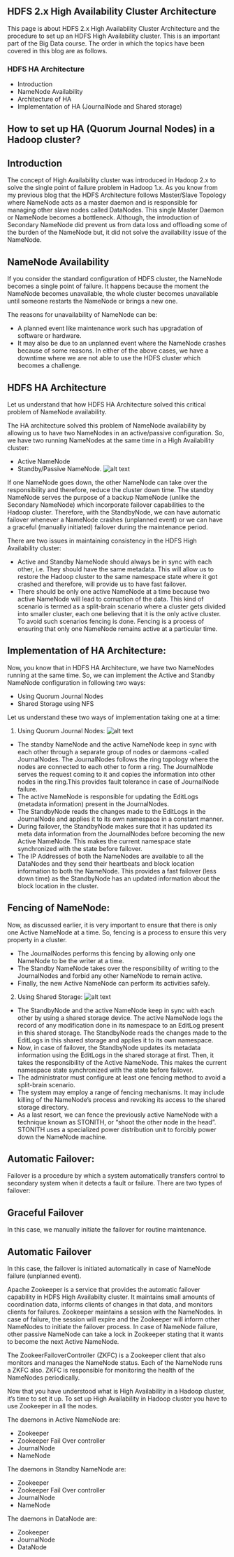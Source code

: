 ## HDFS 2.x High Availability Cluster Architecture
This page is about HDFS 2.x High Availability Cluster Architecture and the procedure to set up an HDFS High Availability cluster. This is an important part of the Big Data course. The order in which the topics have been covered in this blog are as follows.

### HDFS HA Architecture
* Introduction
* NameNode Availability
* Architecture of HA
* Implementation of HA (JournalNode and Shared storage)
## How to set up HA (Quorum Journal Nodes) in a Hadoop cluster?

## Introduction
The concept of High Availability cluster was introduced in Hadoop 2.x to solve the single point of failure problem in Hadoop 1.x. As you know from my previous blog that the HDFS Architecture follows Master/Slave Topology where NameNode acts as a master daemon and is responsible for managing other slave nodes called DataNodes. This single Master Daemon or NameNode becomes a bottleneck. Although, the introduction of Secondary NameNode did prevent us from data loss and offloading some of the burden of the NameNode but, it did not solve the availability issue of the NameNode.

## NameNode Availability
If you consider the standard configuration of HDFS cluster, the NameNode becomes a single point of failure. It happens because the moment the NameNode becomes unavailable, the whole cluster becomes unavailable until someone restarts the NameNode or brings a new one.

The reasons for unavailability of NameNode can be:

* A planned event like maintenance work such has upgradation of software or hardware.
* It may also be due to an unplanned event where the NameNode crashes because of some reasons.
In either of the above cases, we have a downtime where we are not able to use the HDFS cluster which becomes a challenge.

## HDFS HA Architecture
Let us understand that how HDFS HA Architecture solved this critical problem of NameNode availability.

The HA architecture solved this problem of NameNode availability by allowing us to have two NameNodes in an active/passive configuration. So, we have two running NameNodes at the same time in a High Availability cluster:

* Active NameNode
* Standby/Passive NameNode.
![alt text](https://github.com/rokmc756/hadoop-zkcluster/blob/main/roles/hadoop/images/HDFS-HA-Architecture-Edureka-768x473.png)

If one NameNode goes down, the other NameNode can take over the responsibility and therefore, reduce the cluster down time. The standby NameNode serves the purpose of a backup NameNode (unlike the Secondary NameNode) which incorporate failover capabilities to the Hadoop cluster. Therefore, with the StandbyNode, we can have automatic failover whenever a NameNode crashes (unplanned event) or we can have a graceful (manually initiated) failover during the maintenance period.

There are two issues in maintaining consistency in the HDFS High Availability cluster:
* Active and Standby NameNode should always be in sync with each other, i.e. They should have the same metadata. This will allow us to restore the Hadoop cluster to the same namespace state where it got crashed and therefore, will provide us to have fast failover.
* There should be only one active NameNode at a time because two active NameNode will lead to corruption of the data. This kind of scenario is termed as a split-brain scenario where a cluster gets divided into smaller cluster, each one believing that it is the only active cluster. To avoid such scenarios fencing is done. Fencing is a process of ensuring that only one NameNode remains active at a particular time.

## Implementation of HA Architecture:
Now, you know that in HDFS HA Architecture, we have two NameNodes running at the same time. So, we can implement the Active and Standby NameNode configuration in following two ways:

* Using Quorum Journal Nodes
* Shared Storage using NFS

Let us understand these two ways of implementation taking one at a time:
1. Using Quorum Journal Nodes:
![alt text](https://github.com/rokmc756/hadoop-zkcluster/blob/main/roles/hadoop/images/JournalNode-HDFS-HA-Architecture-Edureka-768x440.png)

* The standby NameNode and the active NameNode keep in sync with each other through a separate group of nodes or daemons -called JournalNodes. The JournalNodes follows the ring topology where the nodes are connected to each other to form a ring. The JournalNode serves the request coming to it and copies the information into other nodes in the ring.This provides fault tolerance in case of JournalNode failure.
* The active NameNode is responsible for updating the EditLogs (metadata information) present in the JournalNodes.
* The StandbyNode reads the changes made to the EditLogs in the JournalNode and applies it to its own namespace in a constant manner.
* During failover, the StandbyNode makes sure that it has updated its meta data information from the JournalNodes before becoming the new Active NameNode. This makes the current namespace state synchronized with the state before failover.
* The IP Addresses of both the NameNodes are available to all the DataNodes and they send their heartbeats and block location information to both the NameNode. This provides a fast failover (less down time) as the StandbyNode has an updated information about the block location in the cluster.

## Fencing of NameNode:
Now, as discussed earlier, it is very important to ensure that there is only one Active NameNode at a time. So, fencing is a process to ensure this very property in a cluster.

* The JournalNodes performs this fencing by allowing only one NameNode to be the writer at a time.
* The Standby NameNode takes over the responsibility of writing to the JournalNodes and forbid any other NameNode to remain active.
* Finally, the new Active NameNode can perform its activities safely.

2. Using Shared Storage:
![alt text](https://github.com/rokmc756/hadoop-zkcluster/blob/main/roles/hadoop/images/Shared-Storage-HDFS-HA-Architecture-Edureka-768x344.png)

* The StandbyNode and the active NameNode keep in sync with each other by using a shared storage device. The active NameNode logs the record of any modification done in its namespace to an EditLog present in this shared storage. The StandbyNode reads the changes made to the EditLogs in this shared storage and applies it to its own namespace.
* Now, in case of failover, the StandbyNode updates its metadata information using the EditLogs in the shared storage at first. Then, it takes the responsibility of the Active NameNode. This makes the current namespace state synchronized with the state before failover.
* The administrator must configure at least one fencing method to avoid a split-brain scenario.
* The system may employ a range of fencing mechanisms. It may include killing of the NameNode’s process and revoking its access to the shared storage directory.
* As a last resort, we can fence the previously active NameNode with a technique known as STONITH, or “shoot the other node in the head”. STONITH uses a specialized power distribution unit to forcibly power down the NameNode machine.
## Automatic Failover:
Failover is a procedure by which a system automatically transfers control to secondary system when it detects a fault or failure. There are two types of failover:

## Graceful Failover
In this case, we manually initiate the failover for routine maintenance.

## Automatic Failover
In this case, the failover is initiated automatically in case of NameNode failure (unplanned event).

Apache Zookeeper is a service that provides the automatic failover capability in HDFS High Availabilty cluster. It maintains small amounts of coordination data, informs clients of changes in that data, and monitors clients for failures. Zookeeper maintains a session with the NameNodes. In case of failure, the session will expire and the Zookeeper will inform other NameNodes to initiate the failover process. In case of NameNode failure, other passive NameNode can take a lock in Zookeeper stating that it wants to become the next Active NameNode.

The ZookeerFailoverController (ZKFC) is a Zookeeper client that also monitors and manages the NameNode status. Each of the NameNode runs a ZKFC also. ZKFC is responsible for monitoring the health of the NameNodes periodically.

Now that you have understood what is High Availability in a Hadoop cluster, it’s time to set it up. To set up High Availability in Hadoop cluster you have to use Zookeeper in all the nodes.

The daemons in Active NameNode are:

* Zookeeper
* Zookeeper Fail Over controller
* JournalNode
* NameNode

The daemons in Standby NameNode are:
* Zookeeper
* Zookeeper Fail Over controller
* JournalNode
* NameNode

The daemons in DataNode are:
* Zookeeper
* JournalNode
* DataNode
